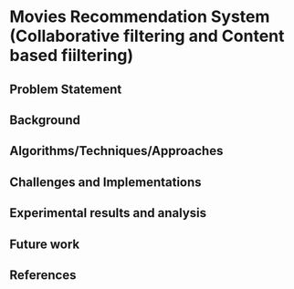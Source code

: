 # Movies Recommendation System (Collaborative filtering and Content based fiiltering)
## Problem Statement

## Background

## Algorithms/Techniques/Approaches

## Challenges and Implementations

## Experimental results and analysis

## Future work 

## References